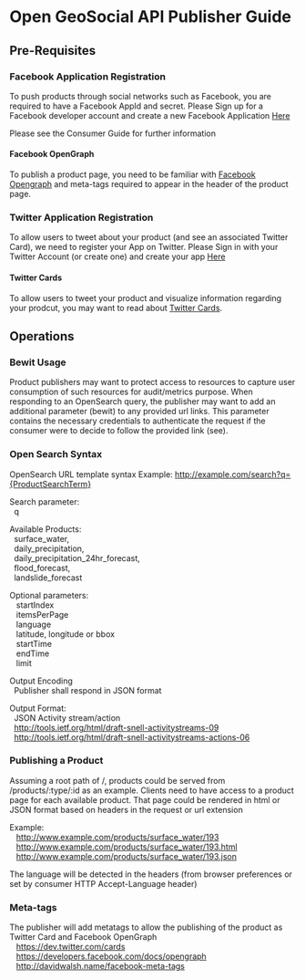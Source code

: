 # Open GeoSocial API Publisher Guide

## Pre-Requisites

### Facebook Application Registration

  To push products through social networks such as Facebook, you are required to have a Facebook AppId and secret.  Please Sign up for a Facebook developer account and create a new Facebook Application [Here](https://developers.facebook.com/docs/web/tutorials/scrumptious/register-facebook-application/)
  
  Please see the Consumer Guide for further information
  
#### Facebook OpenGraph

  To publish a product page, you need to be familiar with [Facebook Opengraph](https://developers.facebook.com/docs/opengraph) and meta-tags required to appear in the header of the product page.
  
### Twitter Application Registration

  To allow users to tweet about your product (and see an associated Twitter Card), we need to register your App on Twitter.  Please Sign in with your Twitter Account (or create one) and create your app [Here](https://apps.twitter.com)
  
#### Twitter Cards

  To allow users to tweet your product and visualize information regarding your prodcut, you may want to read about [Twitter Cards](https://dev.twitter.com/cards).

## Operations

### Bewit Usage

Product publishers may want to protect access to resources to capture user consumption of such resources for audit/metrics purpose.  When responding to an OpenSearch query, the publisher may want to add an additional parameter (bewit) to any provided url links.  This parameter contains the necessary credentials to authenticate the request if the consumer were to decide to follow the provided link (see).

### Open Search Syntax

OpenSearch URL template syntax 
Example: http://example.com/search?q={ProductSearchTerm}

Search parameter: <br/>
&nbsp;&nbsp;q<br/>

Available Products:  <br/>
&nbsp;&nbsp;surface_water, <br/>
&nbsp;&nbsp;daily_precipitation,<br/> 
&nbsp;&nbsp;daily_precipitation_24hr_forecast,<br/>
&nbsp;&nbsp;flood_forecast,<br/>
&nbsp;&nbsp;landslide_forecast<br/>

Optional parameters:<br/>
&nbsp;&nbsp; 	startIndex<br/>
&nbsp;&nbsp; 	itemsPerPage<br/>
&nbsp;&nbsp; 	language<br/>
&nbsp;&nbsp; 	latitude, longitude or bbox<br/>
&nbsp;&nbsp; 	startTime<br/>
&nbsp;&nbsp; 	endTime<br/>
&nbsp;&nbsp; limit<br/>

Output Encoding<br/>
&nbsp;&nbsp;Publisher shall respond in JSON format

Output Format:<br/>
&nbsp;&nbsp;JSON Activity stream/action<br/>
&nbsp;&nbsp;http://tools.ietf.org/html/draft-snell-activitystreams-09 <br/>
&nbsp;&nbsp;http://tools.ietf.org/html/draft-snell-activitystreams-actions-06<br/>

### Publishing a Product

Assuming a root path of /, products could be served from /products/:type/:id as an example.
Clients need to have access to a product page for each available product.
That page could be rendered in html or JSON format based on headers in the request or url extension

Example:<br/>
&nbsp;&nbsp;	http://www.example.com/products/surface_water/193<br/>
&nbsp;&nbsp;	http://www.example.com/products/surface_water/193.html<br/>
&nbsp;&nbsp;	http://www.example.com/products/surface_water/193.json<br/>

The language will be detected in the headers (from browser preferences or set by consumer HTTP Accept-Language header)

### Meta-tags

The publisher will add metatags to allow the publishing of the product as Twitter Card and Facebook OpenGraph<br/>
&nbsp;&nbsp; https://dev.twitter.com/cards<br/>
&nbsp;&nbsp; https://developers.facebook.com/docs/opengraph<br/>
&nbsp;&nbsp; http://davidwalsh.name/facebook-meta-tags <br/>

